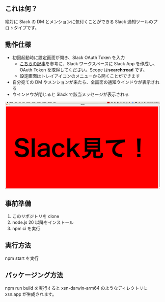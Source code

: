 ## これは何？

絶対に Slack の DM とメンションに気付くことができる Slack 通知ツールのプロトタイプです。

## 動作仕様

- 初回起動時に設定画面が開き、Slack OAuth Token を入力
  - [こちらの記事](https://qiita.com/kobayashi_ryo/items/a194e620b49edad27364)を参考に、Slack ワークスペースに Slack App を作成し、OAuth Token を取得してください。Scope は**search:read** です。
  - 設定画面はトレイアイコンのメニューから開くことができます
- 自分宛ての DM やメンションが来たら、全画面の通知ウインドウが表示される
- ウインドウが閉じると Slack で該当メッセージが表示される

![screenshot.png](screenshot.png)

## 事前準備

1. このリポジトリを clone
2. node.js 20 以降をインストール
3. npm ci を実行

## 実行方法

npm start を実行

## パッケージング方法

npm run build を実行すると xsn-darwin-arm64 のようなディレクトリに xsn.app が生成されます。
